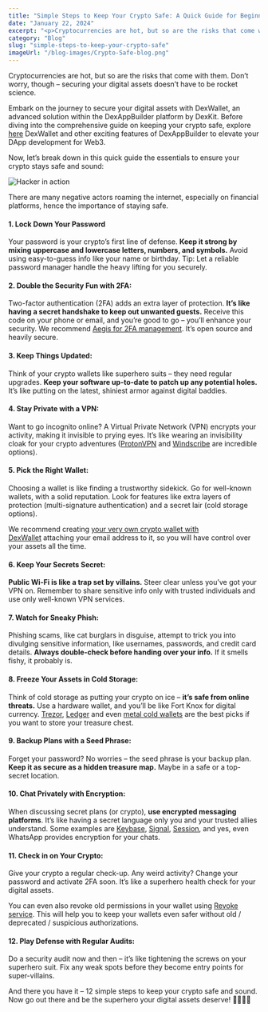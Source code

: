 ```yaml
---
title: "Simple Steps to Keep Your Crypto Safe: A Quick Guide for Beginners"
date: "January 22, 2024"
excerpt: "<p>Cryptocurrencies are hot, but so are the risks that come with them. Don&#8217;t worry, though – securing your digital assets doesn&#8217;t have to be rocket&hellip;</p> "
category: "Blog"
slug: "simple-steps-to-keep-your-crypto-safe"
imageUrl: "/blog-images/Crypto-Safe-blog.png"
---
```


Cryptocurrencies are hot, but so are the risks that come with them. Don’t worry, though – securing your digital assets doesn’t have to be rocket science.

Embark on the journey to secure your digital assets with DexWallet, an advanced solution within the DexAppBuilder platform by DexKit. Before diving into the comprehensive guide on keeping your crypto safe, explore [here](https://dexkit.com/dexwallet/) DexWallet and other exciting features of DexAppBuilder to elevate your DApp development for Web3.

Now, let’s break down in this quick guide the essentials to ensure your crypto stays safe and sound:

![Hacker in action](https://dexkit.com/wp-content/uploads/ce3e8ce3-9c8e-440b-8ae1-906628ec4dc7.jpg)

There are many negative actors roaming the internet, especially on financial platforms, hence the importance of staying safe.

#### 1\. Lock Down Your Password

Your password is your crypto’s first line of defense. **Keep it strong by mixing uppercase and lowercase letters, numbers, and symbols.** Avoid using easy-to-guess info like your name or birthday. Tip: Let a reliable password manager handle the heavy lifting for you securely.

#### 2\. Double the Security Fun with 2FA:

Two-factor authentication (2FA) adds an extra layer of protection. **It’s like having a secret handshake to keep out unwanted guests.** Receive this code on your phone or email, and you’re good to go – you’ll enhance your security. We recommend [Aegis for 2FA management](https://getaegis.app/). It’s open source and heavily secure.

#### 3\. Keep Things Updated:

Think of your crypto wallets like superhero suits – they need regular upgrades. **Keep your software up-to-date to patch up any potential holes.** It’s like putting on the latest, shiniest armor against digital baddies.

#### 4\. Stay Private with a VPN:

Want to go incognito online? A Virtual Private Network (VPN) encrypts your activity, making it invisible to prying eyes. It’s like wearing an invisibility cloak for your crypto adventures ([ProtonVPN](https://protonvpn.com/) and [Windscribe](https://windscribe.com/) are incredible options).

#### 5\. Pick the Right Wallet:

Choosing a wallet is like finding a trustworthy sidekick. Go for well-known wallets, with a solid reputation. Look for features like extra layers of protection (multi-signature authentication) and a secret lair (cold storage options).

We recommend creating [your very own crypto wallet with DexWallet](https://dexappbuilder.dexkit.com/admin/quick-builder/wallet) attaching your email address to it, so you will have control over your assets all the time.

#### 6\. Keep Your Secrets Secret:

**Public Wi-Fi is like a trap set by villains.** Steer clear unless you’ve got your VPN on. Remember to share sensitive info only with trusted individuals and use only well-known VPN services.

#### 7\. Watch for Sneaky Phish:

Phishing scams, like cat burglars in disguise, attempt to trick you into divulging sensitive information, like usernames, passwords, and credit card details. **Always double-check before handing over your info.** If it smells fishy, it probably is.

#### 8\. Freeze Your Assets in Cold Storage:

Think of cold storage as putting your crypto on ice – **it’s safe from online threats.** Use a hardware wallet, and you’ll be like Fort Knox for digital currency. [Trezor](https://trezor.io/), [Ledger](https://www.ledger.com/) and even [metal cold wallets](https://materialbitcoin.com/producto/material-bitcoin-estandar/) are the best picks if you want to store your treasure chest.

#### 9\. Backup Plans with a Seed Phrase:

Forget your password? No worries – the seed phrase is your backup plan. **Keep it as secure as a hidden treasure map.** Maybe in a safe or a top-secret location.

#### 10\. Chat Privately with Encryption:

When discussing secret plans (or crypto), **use encrypted messaging platforms**. It’s like having a secret language only you and your trusted allies understand. Some examples are [Keybase](http://keybase.io), [Signal](https://signal.org/), [Session](https://getsession.org/), and yes, even WhatsApp provides encryption for your chats.

#### 11\. Check in on Your Crypto:

Give your crypto a regular check-up. Any weird activity? Change your password and activate 2FA soon. It’s like a superhero health check for your digital assets.

You can even also revoke old permissions in your wallet using [Revoke service](https://revoke.cash/). This will help you to keep your wallets even safer without old / deprecated / suspicious authorizations.

#### 12\. Play Defense with Regular Audits:

Do a security audit now and then – it’s like tightening the screws on your superhero suit. Fix any weak spots before they become entry points for super-villains.

And there you have it – 12 simple steps to keep your crypto safe and sound. Now go out there and be the superhero your digital assets deserve! 🦸‍♂️🦸‍♀️